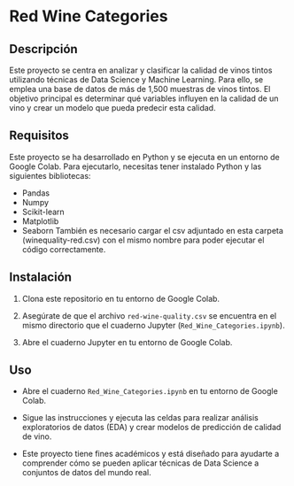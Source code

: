 # Red Wine Categories

## Descripción
Este proyecto se centra en analizar y clasificar la calidad de vinos tintos utilizando técnicas de Data Science y Machine Learning. Para ello, se emplea una base de datos de más de 1,500 muestras de vinos tintos. El objetivo principal es determinar qué variables influyen en la calidad de un vino y crear un modelo que pueda predecir esta calidad.

## Requisitos
Este proyecto se ha desarrollado en Python y se ejecuta en un entorno de Google Colab. Para ejecutarlo, necesitas tener instalado Python y las siguientes bibliotecas:
- Pandas
- Numpy
- Scikit-learn
- Matplotlib
- Seaborn
También es necesario cargar el csv adjuntado en esta carpeta (winequality-red.csv) con el mismo nombre para poder ejecutar el código correctamente.

## Instalación
1. Clona este repositorio en tu entorno de Google Colab.

2. Asegúrate de que el archivo `red-wine-quality.csv` se encuentra en el mismo directorio que el cuaderno Jupyter (`Red_Wine_Categories.ipynb`).

3. Abre el cuaderno Jupyter en tu entorno de Google Colab.

## Uso
- Abre el cuaderno `Red_Wine_Categories.ipynb` en tu entorno de Google Colab.

- Sigue las instrucciones y ejecuta las celdas para realizar análisis exploratorios de datos (EDA) y crear modelos de predicción de calidad de vino.

- Este proyecto tiene fines académicos y está diseñado para ayudarte a comprender cómo se pueden aplicar técnicas de Data Science a conjuntos de datos del mundo real.




